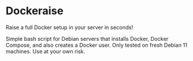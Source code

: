 # Dockeraise
Raise a full Docker setup in your server in seconds!

Simple bash script for Debian servers that installs Docker, Docker Compose, and also creates a Docker user. 
Only tested on fresh Debian 11 machines. Use at your own risk.
